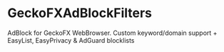# GeckoFXAdBlockFilters
AdBlock for GeckoFX WebBrowser. Custom keyword/domain support + EasyList, EasyPrivacy &amp; AdGuard blocklists 
